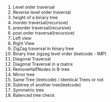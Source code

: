 1. Level order traversal 
2. Reverse level order traversal 
3. height of a binary tree
4. inorder traversal(recursive)
5. preorder traversal(recursive)
6. post order traversal(recursive)
7. Left view 
8. Right View
9. ZigZag traversal in binary tree
10. Binary tree zigzag level order (leetcode - IMP)
11. Diagonal Traversal 
12. Diagonal Traversal in a matrix
13. RemoveHalfNodes in B-tree
14. Mirror tree
15. Same Tree (leetcode) / Identical Trees or not
16. Subtree of another tree(leetcode)
17. Symmetric tree
18. Balenced tree check
